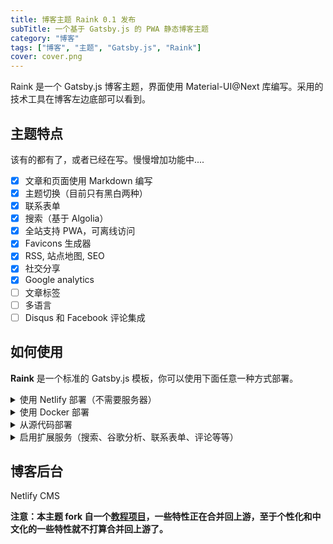 ```yaml
---
title: 博客主题 Raink 0.1 发布
subTitle: 一个基于 Gatsby.js 的 PWA 静态博客主题
category: "博客"
tags: ["博客", "主题", "Gatsby.js", "Raink"]
cover: cover.png
---
```


Raink 是一个 Gatsby.js 博客主题，界面使用 Material-UI@Next 库编写。采用的技术工具在博客左边底部可以看到。

## 主题特点

该有的都有了，或者已经在写。慢慢增加功能中....

* [x] 文章和页面使用 Markdown 编写
* [x] 主题切换（目前只有黑白两种）
* [x] 联系表单
* [x] 搜索（基于 Algolia）
* [x] 全站支持 PWA，可离线访问
* [x] Favicons 生成器
* [x] RSS, 站点地图, SEO
* [x] 社交分享
* [x] Google analytics
* [ ] 文章标签
* [ ] 多语言
* [ ] Disqus 和 Facebook 评论集成

## 如何使用

**Raink** 是一个标准的 Gatsby.js 模板，你可以使用下面任意一种方式部署。

<details><summary>使用 Netlify 部署（不需要服务器）</summary><br>
Development
<br>
<br>
</details>

<details><summary>使用 Docker 部署</summary><br>
Development
<br>
<br>
</details>

<details><summary>从源代码部署</summary><br>
Gatsby
<br>
<br>
</details>

<details><summary>启用扩展服务（搜索、谷歌分析、联系表单、评论等等）</summary><br>

这个模板的一些功能必须使用外部服务，例如联系表单，评论，搜索，谷歌分析等等。要使用这些功能，你必须申请一些接口（API）。不用担心，所有的服务都是免费的（个人博客使用的话）。

首先申请各个服务的 API，你可以从搜索引擎中找到它们的官网。

然后创建一个名为 `.env` 的文件，内容如下，把申请来的 API 填入其中，并保存到主题文件夹的根目录（和 package.json 一起）：

```yaml
GOOGLE_ANALYTICS_ID = ...
ALGOLIA_APP_ID = ...
ALGOLIA_SEARCH_ONLY_API_KEY = ...
ALGOLIA_ADMIN_API_KEY = ...
ALGOLIA_INDEX_NAME = ...
FB_APP_ID = ...
DISQUS = ...
```

如果你使用 [Netlify](https://www.netlify.com/) 来部署网站，那么联系表单不需要任何设置就能工作。

<br>
<br>
</details>

## 博客后台

Netlify CMS

**注意：本主题 fork 自一个[教程项目](https://forgatsby.greglobinski.com/gatsby-starter-personal-blog/)，一些特性正在合并回上游，至于个性化和中文化的一些特性就不打算合并回上游了。**
